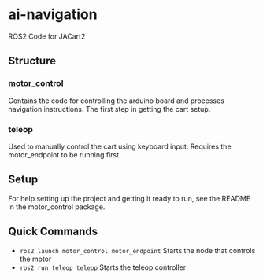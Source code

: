 # ai-navigation
ROS2 Code for JACart2

## Structure

### motor_control
Contains the code for controlling the arduino board and processes navigation instructions. The first step in getting the cart setup.

### teleop
Used to manually control the cart using keyboard input. Requires the motor_endpoint to be running first.

## Setup
For help setting up the project and getting it ready to run, see the README in the motor_control package.

## Quick Commands
- ```ros2 launch motor_control motor_endpoint``` Starts the node that controls the motor
- ```ros2 run teleop teleop``` Starts the teleop controller
